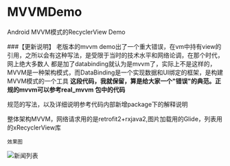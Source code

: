 # MVVMDemo
Android MVVM模式的RecyclerView Demo

###【更新说明】
老版本的mvvm demo出了一个重大错误，在vm中持有view的引用，之所以会有这种写法，是受限于当时的技术水平和网络论调，在那个时代，网上绝大多数人
  都是加了databinding就认为是mvvm了，实际上不是这样的，MVVM是一种架构模式，而DataBinding是一个实现数据和UI绑定的框架，是构建MVVM模式的一个工具
  **这段代码，我就保留，算是给大家一个"错误"的典范。正规的mvvm可以参考real_mvvm 包中的代码**
  
  规范的写法，以及详细说明参考代码内部新增package下的解释说明
  
整体架构MVVM，网络请求用的是retrofit2+rxjava2,图片加载用的Glide，列表用的xRecyclerView库

`效果图`

![新闻列表](https://github.com/zhouxu88/MVVMDemo/blob/master/screenshots/demo.gif)

